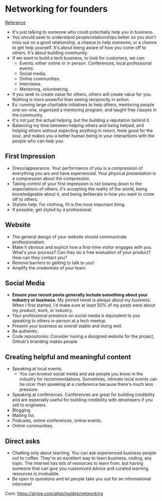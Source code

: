 # Networking for founders
[Reference](https://stripe.com/atlas/guides/networking)

- It's just talking to someone who could potentially help you in business.
- You should seek to understand people/relationships better so you don't miss out on a good relationship, a chance to help someone, or a chance to get help yourself. It's about being aware of how you come off to others. It's about building community.
- If we want to build a tech business, to look for customers, we can:
  - Events: either online or in person. Conferences, local professional events.
  - Social media.
  - Online communities.
  - Interviews.
  - Mentoring, volunteering.
- If you seek to create value for others, others will create value for you. Nothing is more powerful than seeing reciprocity in action.
- Ex: running large charitable initiatives to help others, mentoring people one-on-one, organized a mentoring program, and taught free classes in the community.
- It's not just the actual helping, but the building a reputation behind it.
- Balancing my time between helping others and being helped, and helping others without expecting anything in return, feels good for the soul, and makes you a better human being in your interactions with the people who can help you.

## First Impression

- Dress/appearance. Your performance of you is a compression of everything you are and have experienced. Your physical presentation is a compression about the compression.
- Taking control of your first impression is not bowing down to the expectations of others, it's accepting the reality of the world, being knowledgeable about it, and being deliberate in how you want to come off to others.
- Stylists help. For clothing, fit is the most important thing.
- If possible, get styled by a professional.

## Website

- The general design of your website should communicate professionalism.
- Make it obvious and explicit how a first-time visitor engages with you. What's your process? Can they do a free evaluation of your product? How can they contact you?
- Remove barriers to getting to talk to you!
- Amplify the credentials of your team.

## Social Media

- **Ensure your recent posts generally include something about your industry or business.** My pinned tweet is always about my business. When I first started, I'd make sure at least 50% of my posts were about my product, work, or industry.
- Your professional presence on social media is equivalent to you speaking to others in-person at a tech meetup.
- Present your business as overall stable and doing well.
- Be authentic.
- Code repositories: Consider having a designed website for the project, Github's branding makes people

## Creating helpful and meaningful content

- Speaking at local events.
  - You can browse social media and ask people you know in the industry for recommendations. Sometimes, intimate local events can be nicer than speaking at a conference because there's much less pressure.
- Speaking at conferences. Conferences are great for building credibility and are especially useful for building credibility with developers if you sell to engineers.
- Blogging.
- Mailing list.
- Podcasts, online conferences, online events.
- Online communities.

## Direct asks

- Chatting only about learning. You can ask experienced business people out to coffee. They're an excellent way to learn business, coding, any topic. The Internet has lots of resources to learn from, but having someone that can give you customized advice and curated learning resources is invaluable.
- Be open to questions and let people take you out for an informational interview!

Cont: https://stripe.com/atlas/guides/networking

